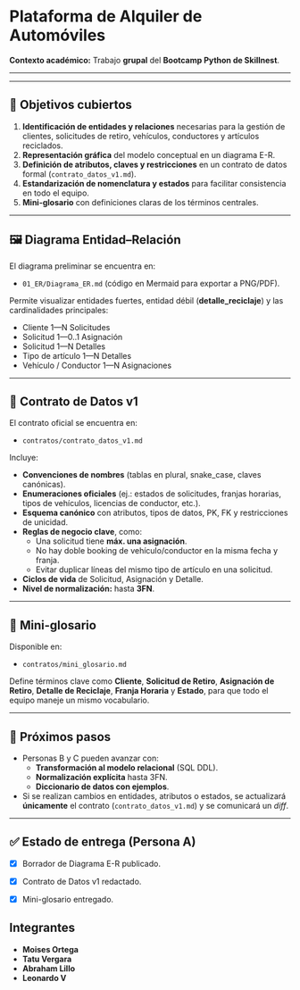# Plataforma de Alquiler de Automóviles

**Contexto académico:** Trabajo **grupal** del **Bootcamp Python de Skillnest**.  

---
---

## 🎯 Objetivos cubiertos
1. **Identificación de entidades y relaciones** necesarias para la gestión de clientes, solicitudes de retiro, vehículos, conductores y artículos reciclados.  
2. **Representación gráfica** del modelo conceptual en un diagrama E-R.  
3. **Definición de atributos, claves y restricciones** en un contrato de datos formal (`contrato_datos_v1.md`).  
4. **Estandarización de nomenclatura y estados** para facilitar consistencia en todo el equipo.  
5. **Mini-glosario** con definiciones claras de los términos centrales.

---

## 🖼️ Diagrama Entidad–Relación
El diagrama preliminar se encuentra en:

- `01_ER/Diagrama_ER.md` (código en Mermaid para exportar a PNG/PDF).  

Permite visualizar entidades fuertes, entidad débil (**detalle_reciclaje**) y las cardinalidades principales:
- Cliente 1—N Solicitudes  
- Solicitud 1—0..1 Asignación  
- Solicitud 1—N Detalles  
- Tipo de artículo 1—N Detalles  
- Vehículo / Conductor 1—N Asignaciones  

---

## 📑 Contrato de Datos v1
El contrato oficial se encuentra en:

- `contratos/contrato_datos_v1.md`

Incluye:
- **Convenciones de nombres** (tablas en plural, snake_case, claves canónicas).  
- **Enumeraciones oficiales** (ej.: estados de solicitudes, franjas horarias, tipos de vehículos, licencias de conductor, etc.).  
- **Esquema canónico** con atributos, tipos de datos, PK, FK y restricciones de unicidad.  
- **Reglas de negocio clave**, como:
  - Una solicitud tiene **máx. una asignación**.  
  - No hay doble booking de vehículo/conductor en la misma fecha y franja.  
  - Evitar duplicar líneas del mismo tipo de artículo en una solicitud.  
- **Ciclos de vida** de Solicitud, Asignación y Detalle.  
- **Nivel de normalización:** hasta **3FN**.

---

## 📖 Mini-glosario
Disponible en:

- `contratos/mini_glosario.md`

Define términos clave como **Cliente**, **Solicitud de Retiro**, **Asignación de Retiro**, **Detalle de Reciclaje**, **Franja Horaria** y **Estado**, para que todo el equipo maneje un mismo vocabulario.

---

## 🚦 Próximos pasos
- Personas B y C pueden avanzar con:  
  - **Transformación al modelo relacional** (SQL DDL).  
  - **Normalización explícita** hasta 3FN.  
  - **Diccionario de datos con ejemplos**.  
- Si se realizan cambios en entidades, atributos o estados, se actualizará **únicamente** el contrato (`contrato_datos_v1.md`) y se comunicará un *diff*.

---

## ✅ Estado de entrega (Persona A)
- [x] Borrador de Diagrama E-R publicado.  
- [x] Contrato de Datos v1 redactado.  
- [x] Mini-glosario entregado.  


## Integrantes 

- **Moises Ortega**
- **Tatu Vergara**
- **Abraham Lillo**
- **Leonardo V**